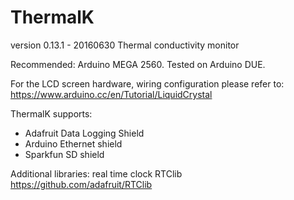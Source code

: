 # ThermalK
version 0.13.1 - 20160630
Thermal conductivity monitor

Recommended: Arduino MEGA 2560. Tested on Arduino DUE.

For the LCD screen hardware, wiring configuration please refer to:
https://www.arduino.cc/en/Tutorial/LiquidCrystal

ThermalK supports:

- Adafruit Data Logging Shield
- Arduino Ethernet shield 
- Sparkfun SD shield

Additional libraries: real time clock RTClib
https://github.com/adafruit/RTClib

